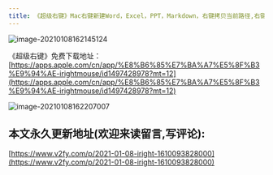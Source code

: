 ```yaml
---
title: 《超级右键》Mac右键新建Word，Excel，PPT，Markdown，右键拷贝当前路径,右键从当前路径进入终端
---
```




![image-20210108162145124](https://www.v2fy.com/asset/0i/jikemiji/jikemiji-md/2021-01-08-iright-1610093828000.assets/image-20210108162145124.png)





《超级右键》免费下载地址：[https://apps.apple.com/cn/app/%E8%B6%85%E7%BA%A7%E5%8F%B3%E9%94%AE-irightmouse/id1497428978?mt=12](https://apps.apple.com/cn/app/%E8%B6%85%E7%BA%A7%E5%8F%B3%E9%94%AE-irightmouse/id1497428978?mt=12)

![image-20210108162207007](https://www.v2fy.com/asset/0i/jikemiji/jikemiji-md/2021-01-08-iright-1610093828000.assets/image-20210108162207007.png)



## 本文永久更新地址(欢迎来读留言,写评论):

[https://www.v2fy.com/p/2021-01-08-iright-1610093828000](https://www.v2fy.com/p/2021-01-08-iright-1610093828000)
